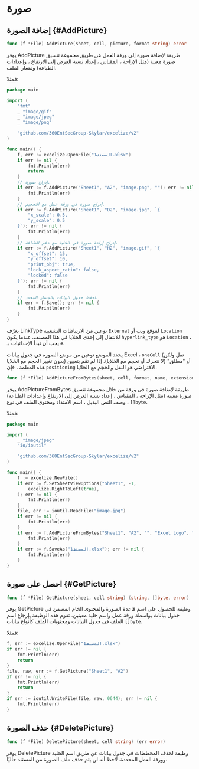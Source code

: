 # صورة

## إضافة الصورة {#AddPicture}

```go
func (f *File) AddPicture(sheet, cell, picture, format string) error
```

يوفر AddPicture طريقة لإضافة صورة إلى ورقة العمل عن طريق مجموعة تنسيق صورة معينة (مثل الإزاحة ، المقياس ، إعداد نسبة العرض إلى الارتفاع ، وإعدادات الطباعة) ومسار الملف.

فمثلا:

```go
package main

import (
    "fmt"
    _ "image/gif"
    _ "image/jpeg"
    _ "image/png"

    "github.com/360EntSecGroup-Skylar/excelize/v2"
)

func main() {
    f, err := excelize.OpenFile("المصنف1.xlsx")
    if err != nil {
        fmt.Println(err)
        return
    }
    // إدراج صورة.
    if err := f.AddPicture("Sheet1", "A2", "image.png", ""); err != nil {
        fmt.Println(err)
    }
    // إدراج صورة في ورقة عمل مع التحجيم.
    if err := f.AddPicture("Sheet1", "D2", "image.jpg", `{
        "x_scale": 0.5,
        "y_scale": 0.5
    }`); err != nil {
        fmt.Println(err)
    }
    // إدراج إزاحة صورة في الخلية مع دعم الطباعة.
    if err := f.AddPicture("Sheet1", "H2", "image.gif", `{
        "x_offset": 15,
        "y_offset": 10,
        "print_obj": true,
        "lock_aspect_ratio": false,
        "locked": false
    }`); err != nil {
        fmt.Println(err)
    }
    // احفظ جدول البيانات بالمسار المحدد.
    if err = f.Save(); err != nil {
        fmt.Println(err)
    }
}
```

يعرّف LinkType نوعين من الارتباطات التشعبية `External` لموقع ويب أو `Location` للانتقال إلى إحدى الخلايا في هذا المصنف. عندما يكون `hyperlink_type` هو `Location` ، يجب أن تبدأ الإحداثيات بـ `#`.

يحدد الموضع نوعين من موضع الصورة في جدول بيانات Excel ، `oneCell` (نقل ولكن بدون تغيير الحجم مع الخلايا) أو "مطلق" (لا تتحرك أو تحجم مع الخلايا). إذا لم تقم بتعيين هذه المعلمة ، فإن `positioning` الافتراضي هو النقل والحجم مع الخلايا.

```go
func (f *File) AddPictureFromBytes(sheet, cell, format, name, extension string, file []byte) error
```

يوفر AddPictureFromBytes طريقة لإضافة صورة في ورقة من خلال مجموعة تنسيق صورة معينة (مثل الإزاحة ، المقياس ، إعداد نسبة العرض إلى الارتفاع وإعدادات الطباعة) ، وصف النص البديل ، اسم الامتداد ومحتوى الملف في نوع `[]byte`.

فمثلا:

```go
package main

import (
    _ "image/jpeg"
    "io/ioutil"

    "github.com/360EntSecGroup-Skylar/excelize/v2"
)

func main() {
    f := excelize.NewFile()
    if err := f.SetSheetViewOptions("Sheet1", -1,
        excelize.RightToLeft(true),
    ); err != nil {
        fmt.Println(err)
    }
    file, err := ioutil.ReadFile("image.jpg")
    if err != nil {
        fmt.Println(err)
    }
    if err := f.AddPictureFromBytes("Sheet1", "A2", "", "Excel Logo", ".jpg", file); err != nil {
        fmt.Println(err)
    }
    if err := f.SaveAs("المصنف1.xlsx"); err != nil {
        fmt.Println(err)
    }
}
```

## احصل على صورة {#GetPicture}

```go
func (f *File) GetPicture(sheet, cell string) (string, []byte, error)
```

يوفر GetPicture وظيفة للحصول على اسم قاعدة الصورة والمحتوى الخام المضمن في جدول بيانات بواسطة ورقة عمل واسم خلية معينين. تقوم هذه الوظيفة بإرجاع اسم الملف في جدول البيانات ومحتويات الملف كأنواع بيانات `[]byte`.

فمثلا:

```go
f, err := excelize.OpenFile("المصنف1.xlsx")
if err != nil {
    fmt.Println(err)
    return
}
file, raw, err := f.GetPicture("Sheet1", "A2")
if err != nil {
    fmt.Println(err)
    return
}
if err := ioutil.WriteFile(file, raw, 0644); err != nil {
    fmt.Println(err)
}
```

## حذف الصورة {#DeletePicture}

```go
func (f *File) DeletePicture(sheet, cell string) (err error)
```

يوفر DeletePicture وظيفة لحذف المخططات في جدول بيانات عن طريق اسم الخلية وورقة العمل المحددة. لاحظ أنه لن يتم حذف ملف الصورة من المستند حاليًا.
